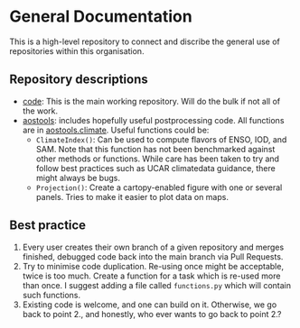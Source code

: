 # General Documentation
This is a high-level repository to connect and discribe the general use of repositories within this organisation.

## Repository descriptions

- [code](https://github.com/SAMworkshop2024/code): This is the main working repository. Will do the bulk if not all of the work.
- [aostools](https://github.com/SAMworkshop2024/aostools): includes hopefully useful postprocessing code. All functions are in [aostools.climate](https://github.com/SAMworkshop2024/aostools/climate.py). Useful functions could be:
    - `ClimateIndex()`: Can be used to compute flavors of ENSO, IOD, and SAM. Note that this function has not been benchmarked against other methods or functions. While care has been taken to try and follow best practices such as UCAR climatedata guidance, there might always be bugs.
    - `Projection()`: Create a cartopy-enabled figure with one or several panels. Tries to make it easier to plot data on maps.

 ## Best practice

 1. Every user creates their own branch of a given repository and merges finished, debugged code back into the main branch via Pull Requests.
 2. Try to minimise code duplication. Re-using once might be acceptable, twice is too much. Create a function for a task which is re-used more than once. I suggest adding a file called `functions.py` which will contain such functions.
 3. Existing code is welcome, and one can build on it. Otherwise, we go back to point 2., and honestly, who ever wants to go back to point 2.?
    
